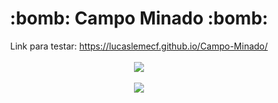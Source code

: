 <body>
    <div align="center">
       <h1>:bomb: Campo Minado :bomb:</h1>
       <div>Link para testar: <a href="https://lucaslemecf.github.io/Campo-Minado/">https://lucaslemecf.github.io/Campo-Minado/</a></div>
       </br>
       <img src="https://user-images.githubusercontent.com/54031977/145622364-3ff11fb9-bd59-4743-ac91-c73fe43c0389.png">
       </br></br>
       <img src="https://user-images.githubusercontent.com/54031977/145622501-282594e3-58e3-460b-bc0e-a6630843f5ff.png">
    </div>
</body>
